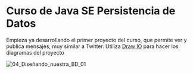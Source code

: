 # Curso de Java SE Persistencia de Datos

Empieza ya desarrollando el primer proyecto del curso, que permite ver y publica mensajes, muy similar a Twitter.
Utiliza [Draw IO](https://www.draw.io/) para hacer los diagramas del proyecto

![04_Diseñando_nuestra_BD_01](src/04_Diseñando_nuestra_BD_01.png)
